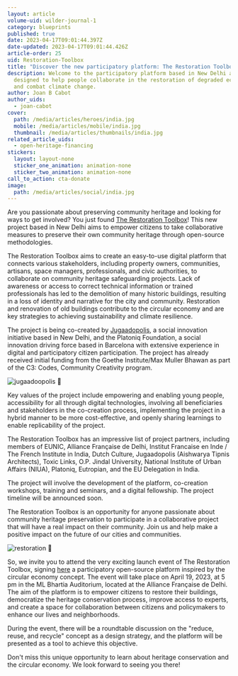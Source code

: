 ```yaml
---
layout: article
volume-uid: wilder-journal-1
category: blueprints
published: true
date: 2023-04-17T09:01:44.397Z
date-updated: 2023-04-17T09:01:44.426Z
article-order: 25
uid: Restoration-Toolbox
title: "Discover the new participatory platform: The Restoration Toolbox"
description: Welcome to the participatory platform based in New Delhi and
  designed to help people collaborate in the restoration of degraded ecosystems
  and combat climate change.
author: Joan B Cabot
author_uids:
  - joan-cabot
cover:
  path: /media/articles/heroes/india.jpg
  mobile: /media/articles/mobile/india.jpg
  thumbnail: /media/articles/thumbnails/india.jpg
related_article_uids:
  - open-heritage-financing
stickers:
  layout: layout-none
  sticker_one_animation: animation-none
  sticker_two_animation: animation-none
call_to_action: cta-donate
image:
  path: /media/articles/social/india.jpg
---
```

Are you passionate about preserving community heritage and looking for ways to get involved? You just found [The Restoration Toolbox](https://therestorationtoolbox.com/)! This new project based in New Delhi aims to empower citizens to take collaborative measures to preserve their own community heritage through open-source methodologies.

The Restoration Toolbox aims to create an easy-to-use digital platform that connects various stakeholders, including property owners, communities, artisans, space managers, professionals, and civic authorities, to collaborate on community heritage safeguarding projects. Lack of awareness or access to correct technical information or trained professionals has led to the demolition of many historic buildings, resulting in a loss of identity and narrative for the city and community. Restoration and renovation of old buildings contribute to the circular economy and are key strategies to achieving sustainability and climate resilience.

The project is being co-created by [Jugaadopolis](https://jugaadopolis.com/), a social innovation initiative based in New Delhi, and the Platoniq Foundation, a social innovation driving force based in Barcelona with extensive experience in digital and participatory citizen participation. The project has already received initial funding from the Goethe Institute/Max Muller Bhawan as part of the C3: Codes, Community Creativity program.

<img style="margin: 0 auto" src="https://www.goteo.org/img/700x0/jugaadoopolis.jpg" alt="jugaadoopolis 🫧">

Key values of the project include empowering and enabling young people, accessibility for all through digital technologies, involving all beneficiaries and stakeholders in the co-creation process, implementing the project in a hybrid manner to be more cost-effective, and openly sharing learnings to enable replicability of the project.

The Restoration Toolbox has an impressive list of project partners, including members of EUNIC, Alliance Française de Delhi, Institut Francaise en Inde / The French Institute in India, Dutch Culture, Jugaadopolis (Aishwarya Tipnis Architects), Toxic Links, O.P. Jindal University, National Institute of Urban Affairs (NIUA), Platoniq, Eutropian, and the EU Delegation in India.

The project will involve the development of the platform, co-creation workshops, training and seminars, and a digital fellowship. The project timeline will be announced soon.

The Restoration Toolbox is an opportunity for anyone passionate about community heritage preservation to participate in a collaborative project that will have a real impact on their community. Join us and help make a positive impact on the future of our cities and communities.

<img style="margin: 0 auto" src="https://www.goteo.org/img/700x0/restoration.png" alt="restoration 🫧">

So, we invite you to attend the very exciting launch event of The Restoration Toolbox, signing [here](https://docs.google.com/forms/d/e/1FAIpQLSfTQUBjz4G894x3wNgKYMrTCH7xIlKsma4Z_DBvuqMdAJXDJg/viewform) a participatory open-source platform inspired by the circular economy concept. The event will take place on April 19, 2023, at 5 pm in the ML Bhartia Auditorium, located at the Alliance Française de Delhi. The aim of the platform is to empower citizens to restore their buildings, democratize the heritage conservation process, improve access to experts, and create a space for collaboration between citizens and policymakers to enhance our lives and neighborhoods.

During the event, there will be a roundtable discussion on the "reduce, reuse, and recycle" concept as a design strategy, and the platform will be presented as a tool to achieve this objective.

Don't miss this unique opportunity to learn about heritage conservation and the circular economy. We look forward to seeing you there!